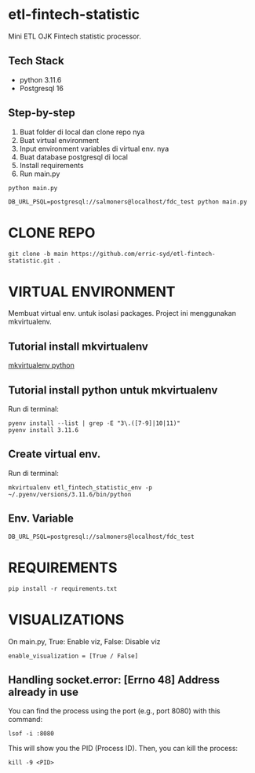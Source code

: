 # etl-fintech-statistic
Mini ETL OJK Fintech statistic processor.

## Tech Stack
- python 3.11.6
- Postgresql 16

## Step-by-step
1. Buat folder di local dan clone repo nya
2. Buat virtual environment
3. Input environment variables di virtual env. nya
4. Buat database postgresql di local 
5. Install requirements
6. Run main.py
```
python main.py

DB_URL_PSQL=postgresql://salmoners@localhost/fdc_test python main.py
```

# CLONE REPO
    git clone -b main https://github.com/erric-syd/etl-fintech-statistic.git .


# VIRTUAL ENVIRONMENT
Membuat virtual env. untuk isolasi packages. Project ini menggunakan mkvirtualenv.
## Tutorial install mkvirtualenv
[mkvirtualenv python](https://www.geeksforgeeks.org/using-mkvirtualenv-to-create-new-virtual-environment-python/)
## Tutorial install python untuk mkvirtualenv
Run di terminal:

    pyenv install --list | grep -E "3\.([7-9]|10|11)"
    pyenv install 3.11.6
## Create virtual env.
Run di terminal:

    mkvirtualenv etl_fintech_statistic_env -p ~/.pyenv/versions/3.11.6/bin/python

## Env. Variable
````
DB_URL_PSQL=postgresql://salmoners@localhost/fdc_test
````


# REQUIREMENTS
    pip install -r requirements.txt


# VISUALIZATIONS
On main.py, True: Enable viz, False: Disable viz

    enable_visualization = [True / False]
## Handling socket.error: [Errno 48] Address already in use
You can find the process using the port (e.g., port 8080) with this command:
    
    lsof -i :8080

This will show you the PID (Process ID). Then, you can kill the process:

    kill -9 <PID>
